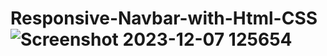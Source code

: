 # Responsive-Navbar-with-Html-CSS![Screenshot 2023-12-07 125654](https://github.com/PrinceKashyap08/Responsive-Navbar-with-Html-CSS/assets/153056595/741256e0-1ffc-4639-b9f4-e2f4090ff9fc)
